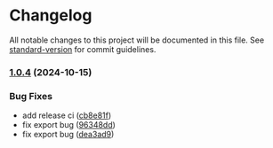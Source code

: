 # Changelog

All notable changes to this project will be documented in this file. See [standard-version](https://github.com/conventional-changelog/standard-version) for commit guidelines.

### [1.0.4](https://github.com/jwyGithub/vue-cli-plugin-inject-style/compare/v0.0.5...v1.0.4) (2024-10-15)


### Bug Fixes

* add release ci ([cb8e81f](https://github.com/jwyGithub/vue-cli-plugin-inject-style/commit/cb8e81fe97ceb6c31d8fb174aa8dff5d3f516a36))
* fix export bug ([96348dd](https://github.com/jwyGithub/vue-cli-plugin-inject-style/commit/96348ddf5790161a330aa5e5751a420977778fce))
* fix export bug ([dea3ad9](https://github.com/jwyGithub/vue-cli-plugin-inject-style/commit/dea3ad91a56e6d5c0ea0bc501fad165bd746fa4b))
